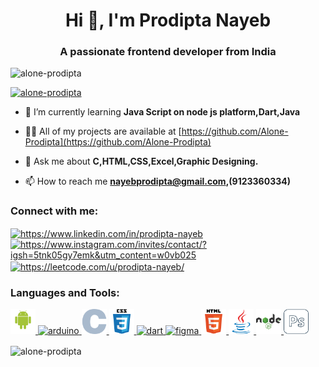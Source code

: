 <h1 align="center">Hi 👋, I'm Prodipta Nayeb</h1>
<h3 align="center">A passionate frontend developer from India</h3>

<p align="left"> <img src="https://komarev.com/ghpvc/?username=alone-prodipta&label=Profile%20views&color=0e75b6&style=flat" alt="alone-prodipta" /> </p>

<p align="left"> <a href="https://github.com/ryo-ma/github-profile-trophy"><img src="https://github-profile-trophy.vercel.app/?username=alone-prodipta" alt="alone-prodipta" /></a> </p>

- 🌱 I’m currently learning **Java Script on node js platform,Dart,Java**

- 👨‍💻 All of my projects are available at [https://github.com/Alone-Prodipta](https://github.com/Alone-Prodipta)

- 💬 Ask me about **C,HTML,CSS,Excel,Graphic Designing.**

- 📫 How to reach me **nayebprodipta@gmail.com,(9123360334)**

<h3 align="left">Connect with me:</h3>
<p align="left">
<a href="https://linkedin.com/in/https://www.linkedin.com/in/prodipta-nayeb" target="blank"><img align="center" src="https://raw.githubusercontent.com/rahuldkjain/github-profile-readme-generator/master/src/images/icons/Social/linked-in-alt.svg" alt="https://www.linkedin.com/in/prodipta-nayeb" height="30" width="40" /></a>
<a href="https://instagram.com/https://www.instagram.com/invites/contact/?igsh=5tnk05gy7emk&utm_content=w0vb025" target="blank"><img align="center" src="https://raw.githubusercontent.com/rahuldkjain/github-profile-readme-generator/master/src/images/icons/Social/instagram.svg" alt="https://www.instagram.com/invites/contact/?igsh=5tnk05gy7emk&utm_content=w0vb025" height="30" width="40" /></a>
<a href="https://www.leetcode.com/https://leetcode.com/u/prodipta-nayeb/" target="blank"><img align="center" src="https://raw.githubusercontent.com/rahuldkjain/github-profile-readme-generator/master/src/images/icons/Social/leet-code.svg" alt="https://leetcode.com/u/prodipta-nayeb/" height="30" width="40" /></a>
</p>

<h3 align="left">Languages and Tools:</h3>
<p align="left"> <a href="https://developer.android.com" target="_blank" rel="noreferrer"> <img src="https://raw.githubusercontent.com/devicons/devicon/master/icons/android/android-original-wordmark.svg" alt="android" width="40" height="40"/> </a> <a href="https://www.arduino.cc/" target="_blank" rel="noreferrer"> <img src="https://cdn.worldvectorlogo.com/logos/arduino-1.svg" alt="arduino" width="40" height="40"/> </a> <a href="https://www.cprogramming.com/" target="_blank" rel="noreferrer"> <img src="https://raw.githubusercontent.com/devicons/devicon/master/icons/c/c-original.svg" alt="c" width="40" height="40"/> </a> <a href="https://www.w3schools.com/css/" target="_blank" rel="noreferrer"> <img src="https://raw.githubusercontent.com/devicons/devicon/master/icons/css3/css3-original-wordmark.svg" alt="css3" width="40" height="40"/> </a> <a href="https://dart.dev" target="_blank" rel="noreferrer"> <img src="https://www.vectorlogo.zone/logos/dartlang/dartlang-icon.svg" alt="dart" width="40" height="40"/> </a> <a href="https://www.figma.com/" target="_blank" rel="noreferrer"> <img src="https://www.vectorlogo.zone/logos/figma/figma-icon.svg" alt="figma" width="40" height="40"/> </a> <a href="https://www.w3.org/html/" target="_blank" rel="noreferrer"> <img src="https://raw.githubusercontent.com/devicons/devicon/master/icons/html5/html5-original-wordmark.svg" alt="html5" width="40" height="40"/> </a> <a href="https://www.java.com" target="_blank" rel="noreferrer"> <img src="https://raw.githubusercontent.com/devicons/devicon/master/icons/java/java-original.svg" alt="java" width="40" height="40"/> </a> <a href="https://nodejs.org" target="_blank" rel="noreferrer"> <img src="https://raw.githubusercontent.com/devicons/devicon/master/icons/nodejs/nodejs-original-wordmark.svg" alt="nodejs" width="40" height="40"/> </a> <a href="https://www.photoshop.com/en" target="_blank" rel="noreferrer"> <img src="https://raw.githubusercontent.com/devicons/devicon/master/icons/photoshop/photoshop-line.svg" alt="photoshop" width="40" height="40"/> </a> </p>

<p><img align="center" src="https://github-readme-stats.vercel.app/api/top-langs?username=alone-prodipta&show_icons=true&locale=en&layout=compact" alt="alone-prodipta" /></p>


